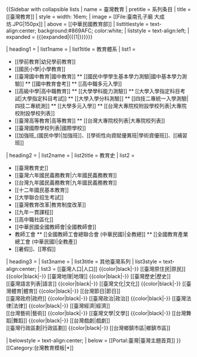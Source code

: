 {{Sidebar with collapsible lists
| name = 臺灣教育
| pretitle = 系列条目
| title = [[臺灣教育]]
| style = width: 16em;
| image = [[File:臺南孔子廟 大成坊.JPG|150px]]
| above = [[中華民國教育部]]
| listtitlestyle = text-align:center; background:#869AFC; color:white;
| liststyle = text-align:left;
| expanded = {{{expanded|{{{1|}}}}}}

| heading1 = 
| list1name  = 
| list1title = 教育體系
| list1 = 
* [[學前教育|幼兒學前教育]]
* [[國民小學|小學教育]]
* [[臺灣國中教育|國中教育]]
** [[國民中學學生基本學力測驗|國中基本學力測驗]]
** [[國中教育會考]]
** [[高中職多元入學]]
* [[高級中學|高中職教育]]
** [[大學學科能力測驗]]
** [[大學入學指定科目考試|大學指定科目考試]]
** [[大學入學分科測驗]]
** [[四技二專統一入學測驗|四技二專統測]]
** [[大學多元入學]]
** [[台灣大專院校附設學校列表|大專院校附設學校列表]]
* [[臺灣高等教育|高等教育]]
** [[台灣大專院校列表|大專院校列表]]
* [[臺灣國際學校列表|國際學校]]
* [[加強班_(國民中學)|加強班]]、[[學術性向資賦優異班|學術資優班]]、[[補習班]]

| heading2 = 
| list2name  = 
| list2title = 教育史
| list2 = 
* [[臺灣教育史]]
* [[臺灣六年國民義務教育|六年國民義務教育]]
* [[台灣九年國民義務教育|九年國民義務教育]]
* [[十二年國民基本教育]]
* [[大學聯合招生考試]]
* [[臺灣教育改革|教育制度改革]]
* [[九年一貫課程]]
* [[高中職社區化]]
* [[中華民國全國教師會|全國教師會]]
* 教師工會
** [[全國教師工會總聯合會 (中華民國)|全教總]]
** [[全國教育產業總工會 (中華民國)|全教產]]
* [[暑假]]、[[寒假]]

| heading3 = 
| list3name  = 
| list3title = 其他臺灣系列
| list3style = text-align:center;
| list3 = 
[[臺灣人口|人口]] {{color|black|-}} [[臺灣原住民|原民]] {{color|black|-}} [[臺灣地理|地理]] {{color|black|-}} [[臺灣歷史|歷史]] <br> [[臺灣語言列表|語言]] {{color|black|-}} [[臺灣文化|文化]] {{color|black|-}} [[臺灣體育|體育]] {{color|black|-}} [[台灣節日|節日]] <br> [[臺灣政府|政府]] {{color|black|-}} [[臺灣政治|政治]] {{color|black|-}} [[臺灣法律|法律]] {{color|black|-}} [[臺灣經濟|經濟]] <br> [[台灣藝術|藝術]] {{color|black|-}} [[臺灣文學|文學]] {{color|black|-}} [[台灣舞蹈|舞蹈]] {{color|black|-}} [[台灣戲劇|戲劇]] <br> [[臺灣行政區劃|行政區劃]] {{color|black|-}} [[台灣鄉鎮市區|鄉鎮市區]]

| belowstyle = text-align:center;
| below = [[Portal:臺灣|臺灣主題首頁]]
}}<noinclude>
[[Category:台灣教育模板|*]]
</noinclude>